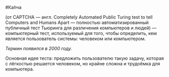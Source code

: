 #Ка́пча

(от CAPTCHA — англ. Completely Automated Public Turing test to tell Computers and Humans Apart — полностью автоматизированный публичный тест Тьюринга для различения компьютеров и людей) — компьютерный тест, используемый для того, чтобы определить, кем является пользователь системы: человеком или компьютером.

*Термин появился в 2000 году.*

Основная идея теста: предложить пользователю такую задачу, которая с лёгкостью решается человеком, но крайне сложна и трудоёмка для компьютера.
